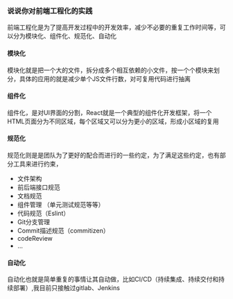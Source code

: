 ### 说说你对前端工程化的实践
前端工程化是为了提高开发过程中的开发效率，减少不必要的重复工作时间等，可以分为模块化、组件化、规范化、自动化
#### 模块化
模块化就是把一个大的文件，拆分成多个相互依赖的小文件，按一个个模块来划分，具体的应用的就是减少单个JS文件行数，对可复用代码进行抽离
#### 组件化
组件化，是对UI界面的分割，React就是一个典型的组件化开发框架，将一个HTML页面分为不同区域，每个区域又可以分为更小的区域，形成小区域的复用
#### 规范化
规范化则是是团队为了更好的配合而进行的一些约定，为了满足这些约定，也有部分工具来进行约束，
+ 文件架构
+ 前后端接口规范
+ 文档规范
+ 组件管理 （单元测试规范等等）
+ 代码规范（Eslint）
+ Git分支管理
+ Commit描述规范（commitizen）
+ codeReview
+ ...
#### 自动化
自动化也就是简单重复的事情让其自动做，比如CI/CD（持续集成、持续交付和持续部署）,我目前只接触过gitlab、Jenkins